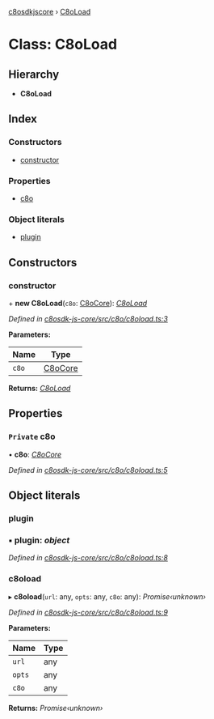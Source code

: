 [c8osdkjscore](../README.md) › [C8oLoad](c8oload.md)

# Class: C8oLoad

## Hierarchy

* **C8oLoad**

## Index

### Constructors

* [constructor](c8oload.md#constructor)

### Properties

* [c8o](c8oload.md#private-c8o)

### Object literals

* [plugin](c8oload.md#plugin)

## Constructors

###  constructor

\+ **new C8oLoad**(`c8o`: [C8oCore](c8ocore.md)): *[C8oLoad](c8oload.md)*

*Defined in [c8osdk-js-core/src/c8o/c8oload.ts:3](https://github.com/convertigo/c8osdk-angular/blob/0470790/src/c8o/c8oload.ts#L3)*

**Parameters:**

Name | Type |
------ | ------ |
`c8o` | [C8oCore](c8ocore.md) |

**Returns:** *[C8oLoad](c8oload.md)*

## Properties

### `Private` c8o

• **c8o**: *[C8oCore](c8ocore.md)*

*Defined in [c8osdk-js-core/src/c8o/c8oload.ts:5](https://github.com/convertigo/c8osdk-angular/blob/0470790/src/c8o/c8oload.ts#L5)*

## Object literals

###  plugin

### ▪ **plugin**: *object*

*Defined in [c8osdk-js-core/src/c8o/c8oload.ts:8](https://github.com/convertigo/c8osdk-angular/blob/0470790/src/c8o/c8oload.ts#L8)*

###  c8oload

▸ **c8oload**(`url`: any, `opts`: any, `c8o`: any): *Promise‹unknown›*

*Defined in [c8osdk-js-core/src/c8o/c8oload.ts:9](https://github.com/convertigo/c8osdk-angular/blob/0470790/src/c8o/c8oload.ts#L9)*

**Parameters:**

Name | Type |
------ | ------ |
`url` | any |
`opts` | any |
`c8o` | any |

**Returns:** *Promise‹unknown›*
